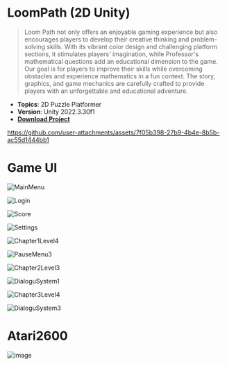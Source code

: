# LoomPath (2D Unity)
>Loom Path not only offers an enjoyable gaming experience but also encourages players to develop their creative thinking and problem-solving skills. With its vibrant color design and challenging platform sections, it stimulates players' imagination, while Professor's mathematical questions add an educational dimension to the game. Our goal is for players to improve their skills while overcoming obstacles and experience mathematics in a fun context. The story, graphics, and game mechanics are carefully crafted to provide players with an unforgettable and educational adventure.


- **Topics**: 2D Puzzle Platformer 
- **Version**: Unity 2022.3.30f1
- [**Download Project**](https://github.com/osmanAskin/InvaderSpace.git)
  




https://github.com/user-attachments/assets/7f05b398-27b9-4b4e-8b5b-ac55d1444bb1





# **Game UI**
![MainMenu](https://github.com/user-attachments/assets/ae461749-102f-4dee-87d3-247d16785677)

![Login](https://github.com/user-attachments/assets/aa7be165-c7fb-49bb-a409-a4f2040e8bd0)

![Score](https://github.com/user-attachments/assets/48b337b6-4e2a-406b-a34e-79b154f95cec)

![Settings](https://github.com/user-attachments/assets/b66d3094-d2c5-43a8-917e-3de1071fa33c)

![Chapter1Level4](https://github.com/user-attachments/assets/f22ebf77-b1d0-48dc-af16-3cdfcf68208b)

![PauseMenu3](https://github.com/user-attachments/assets/03837bad-dd67-4c83-b447-5ecccd084484)

![Chapter2Level3](https://github.com/user-attachments/assets/c73acf4f-8b2d-41c3-9601-7bce11cccc9e)

![DialoguSystem1](https://github.com/user-attachments/assets/fb959b9d-9d4c-498f-803a-3a080c0614bb)

![Chapter3Level4](https://github.com/user-attachments/assets/0dfc9114-0ee4-4476-b19e-5759ff7c0b94)

![DialoguSystem3](https://github.com/user-attachments/assets/8eb6f9bf-b1c6-4b28-abcd-d491edcdc724)





# **Atari2600**
![image](https://github.com/osmanAskin/InvaderSpace/assets/115871580/f13207cd-c7de-4271-b745-575ebbab665e)
